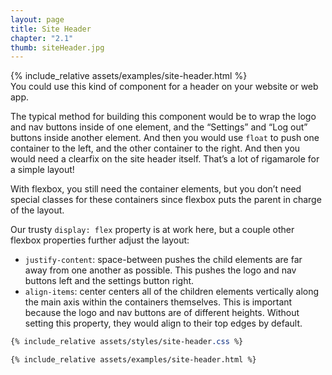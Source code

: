 ```yaml
---
layout: page
title: Site Header
chapter: "2.1"
thumb: siteHeader.jpg
---
```

<div class="demo">
{% include_relative assets/examples/site-header.html %}
</div>
You could use this kind of component for a header on your website or web app.

The typical method for building this component would be to wrap the logo and nav buttons inside of one element, and the “Settings” and “Log out” buttons inside another element. And then you would use `float` to push one container to the left, and the other container to the right. And then you would need a clearfix on the site header itself. That’s a lot of rigamarole for a simple layout!

With flexbox, you still need the container elements, but you don’t need special classes for these containers since flexbox puts the parent in charge of the layout.

Our trusty `display: flex` property is at work here, but a couple other flexbox properties further adjust the layout:

- `justify-content`: space-between pushes the child elements are far away from one another as possible. This pushes the logo and nav buttons left and the settings button right.
- `align-items`: center centers all of the children elements vertically along the main axis within the containers themselves. This is important because the logo and nav buttons are of different heights. Without setting this property, they would align to their top edges by default.

```css
{% include_relative assets/styles/site-header.css %}
```

```html
{% include_relative assets/examples/site-header.html %}
```
<script>
document.querySelector(".fa").style["pointer-events"] = "none";
bindButtonToggle('siteHeader','siteHeader__item','is-site-header-item-selected')
</script>
